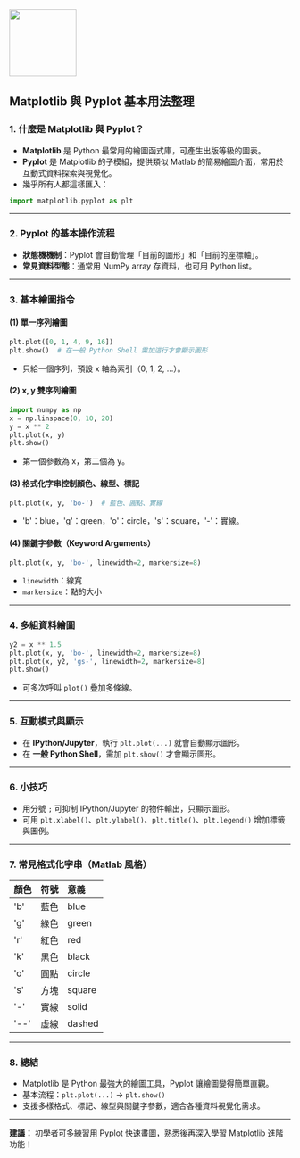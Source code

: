 <img src="https://r2cdn.perplexity.ai/pplx-full-logo-primary-dark%402x.png" class="logo" width="120"/>

## Matplotlib 與 Pyplot 基本用法整理

### 1. 什麼是 Matplotlib 與 Pyplot？

- **Matplotlib** 是 Python 最常用的繪圖函式庫，可產生出版等級的圖表。
- **Pyplot** 是 Matplotlib 的子模組，提供類似 Matlab 的簡易繪圖介面，常用於互動式資料探索與視覺化。
- 幾乎所有人都這樣匯入：

```python
import matplotlib.pyplot as plt
```


---

### 2. Pyplot 的基本操作流程

- **狀態機機制**：Pyplot 會自動管理「目前的圖形」和「目前的座標軸」。
- **常見資料型態**：通常用 NumPy array 存資料，也可用 Python list。

---

### 3. 基本繪圖指令

#### (1) 單一序列繪圖

```python
plt.plot([0, 1, 4, 9, 16])
plt.show()  # 在一般 Python Shell 需加這行才會顯示圖形
```

- 只給一個序列，預設 x 軸為索引（0, 1, 2, ...）。


#### (2) x, y 雙序列繪圖

```python
import numpy as np
x = np.linspace(0, 10, 20)
y = x ** 2
plt.plot(x, y)
plt.show()
```

- 第一個參數為 x，第二個為 y。


#### (3) 格式化字串控制顏色、線型、標記

```python
plt.plot(x, y, 'bo-')  # 藍色、圓點、實線
```

- 'b'：blue，'g'：green，'o'：circle，'s'：square，'-'：實線。


#### (4) 關鍵字參數（Keyword Arguments）

```python
plt.plot(x, y, 'bo-', linewidth=2, markersize=8)
```

- `linewidth`：線寬
- `markersize`：點的大小

---

### 4. 多組資料繪圖

```python
y2 = x ** 1.5
plt.plot(x, y, 'bo-', linewidth=2, markersize=8)
plt.plot(x, y2, 'gs-', linewidth=2, markersize=8)
plt.show()
```

- 可多次呼叫 `plot()` 疊加多條線。

---

### 5. 互動模式與顯示

- 在 **IPython/Jupyter**，執行 `plt.plot(...)` 就會自動顯示圖形。
- 在 **一般 Python Shell**，需加 `plt.show()` 才會顯示圖形。

---

### 6. 小技巧

- 用分號 `;` 可抑制 IPython/Jupyter 的物件輸出，只顯示圖形。
- 可用 `plt.xlabel()`、`plt.ylabel()`、`plt.title()`、`plt.legend()` 增加標籤與圖例。

---

### 7. 常見格式化字串（Matlab 風格）

| 顏色 | 符號 | 意義 |
| :-- | :-- | :-- |
| 'b' | 藍色 | blue |
| 'g' | 綠色 | green |
| 'r' | 紅色 | red |
| 'k' | 黑色 | black |
| 'o' | 圓點 | circle |
| 's' | 方塊 | square |
| '-' | 實線 | solid |
| '--' | 虛線 | dashed |


---

### 8. 總結

- Matplotlib 是 Python 最強大的繪圖工具，Pyplot 讓繪圖變得簡單直觀。
- 基本流程：`plt.plot(...)` → `plt.show()`
- 支援多樣格式、標記、線型與關鍵字參數，適合各種資料視覺化需求。

---

**建議：**
初學者可多練習用 Pyplot 快速畫圖，熟悉後再深入學習 Matplotlib 進階功能！

